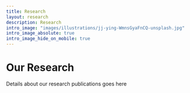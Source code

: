 ```yaml
---
title: Research
layout: research
description: Research
intro_image: "images/illustrations/jj-ying-WmnsGyaFnCQ-unsplash.jpg"
intro_image_absolute: true
intro_image_hide_on_mobile: true
---
```


# Our Research

Details about our research publications goes here
